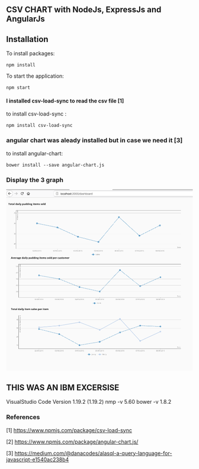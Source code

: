 
## CSV CHART with NodeJs, ExpressJs and AngularJs


## Installation

To install packages: 
```
npm install
```
To start the application: 
```
npm start
```

#### I installed csv-load-sync to read the csv file [1]
to install csv-load-sync : 
```
npm install csv-load-sync
```

### angular chart was aleady installed but in case we need it [3]
to install angular-chart: 
```
bower install --save angular-chart.js
```


### Display the 3 graph

![Screenshot](ui/images/example.png)



## THIS WAS AN IBM EXCERSISE 


VisualStudio Code Version 1.19.2 (1.19.2)
nmp -v 5.60
bower -v 1.8.2


### References 

[1] https://www.npmjs.com/package/csv-load-sync

[2] https://www.npmjs.com/package/angular-chart.js/

[3] https://medium.com/@danacodes/alasql-a-query-language-for-javascript-e1540ac238b4 